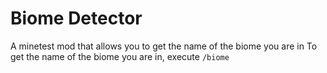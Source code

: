 # Biome Detector
A minetest mod that allows you to get the name of the biome you are in
To get the name of the biome you are in, execute `/biome`
